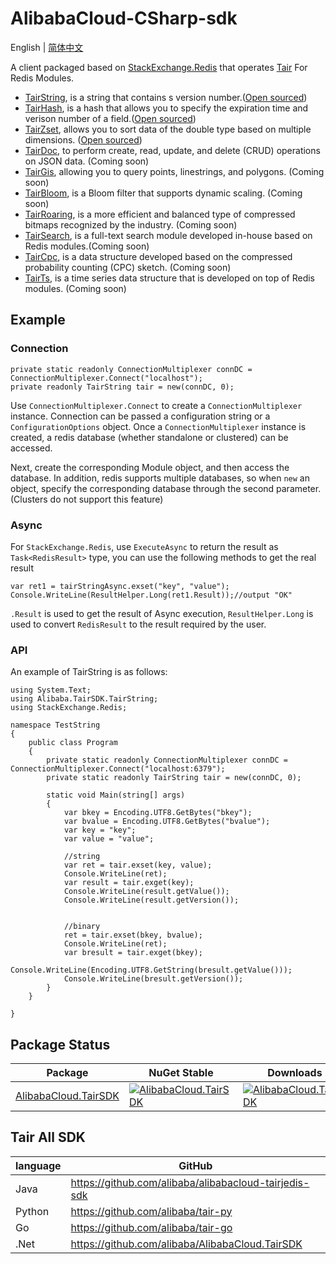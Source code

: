 # AlibabaCloud-CSharp-sdk

English | [简体中文](./README-CN.md)

A client packaged based on [StackExchange.Redis](https://stackexchange.github.io/StackExchange.Redis/) that operates [Tair](https://www.alibabacloud.com/help/en/apsaradb-for-redis/latest/apsaradb-for-redis-enhanced-edition-overview) For Redis Modules.

* [TairString](https://www.alibabacloud.com/help/en/apsaradb-for-redis/latest/tairstring-commands), is a string that contains s version number.([Open sourced](https://github.com/alibaba/TairString))
* [TairHash](https://www.alibabacloud.com/help/en/apsaradb-for-redis/latest/tairhash-commands), is a hash that allows you to specify the expiration time and verison number of a field.([Open sourced](https://github.com/alibaba/TairHash))
* [TairZset](https://www.alibabacloud.com/help/en/apsaradb-for-redis/latest/tairzset-commands), allows you to sort data of the double type based on multiple dimensions. ([Open sourced](https://github.com/alibaba/TairZset))
* [TairDoc](https://www.alibabacloud.com/help/en/apsaradb-for-redis/latest/tairdoc-commands), to perform create, read, update, and delete (CRUD) operations on JSON data. (Coming soon)
* [TairGis](https://www.alibabacloud.com/help/en/apsaradb-for-redis/latest/tairgis-commands), allowing you to query points, linestrings, and polygons. (Coming soon)
* [TairBloom](https://www.alibabacloud.com/help/en/apsaradb-for-redis/latest/tairbloom-commands), is a Bloom filter that supports dynamic scaling. (Coming soon)
* [TairRoaring](https://www.alibabacloud.com/help/en/apsaradb-for-redis/latest/tairroaring-commands), is a more efficient and balanced type of compressed bitmaps recognized by the industry. (Coming soon)
* [TairSearch](https://www.alibabacloud.com/help/en/apsaradb-for-redis/latest/tairsearch-command), is a full-text search module developed in-house based on Redis modules.(Coming soon)
* [TairCpc](https://www.alibabacloud.com/help/en/apsaradb-for-redis/latest/taircpc-commands), is a data structure developed based on the compressed probability counting (CPC) sketch. (Coming soon)
* [TairTs](https://www.alibabacloud.com/help/en/apsaradb-for-redis/latest/tairts-commands), is a time series data structure that is developed on top of Redis modules. (Coming soon)


## Example

### Connection

```
private static readonly ConnectionMultiplexer connDC = ConnectionMultiplexer.Connect("localhost");
private readonly TairString tair = new(connDC, 0);
```
Use `ConnectionMultiplexer.Connect` to create a `ConnectionMultiplexer` instance. Connection can be passed a configuration string or a `ConfigurationOptions` object.
Once a `ConnectionMultiplexer` instance is created, a redis database (whether standalone or clustered) can be accessed.

Next, create the corresponding Module object, and then access the database. In addition, redis supports multiple databases, so when `new` an object, specify the corresponding database through the second parameter. (Clusters do not support this feature)

### Async
For `StackExchange.Redis`, use `ExecuteAsync` to return the result as `Task<RedisResult>` type, you can use the following methods to get the real result

```
var ret1 = tairStringAsync.exset("key", "value");
Console.WriteLine(ResultHelper.Long(ret1.Result));//output "OK"
```

`.Result` is used to get the result of Async execution, `ResultHelper.Long` is used to convert `RedisResult` to the result required by the user.

### API

An example of TairString is as follows:

```
using System.Text;
using Alibaba.TairSDK.TairString;
using StackExchange.Redis;

namespace TestString
{
    public class Program
    {
        private static readonly ConnectionMultiplexer connDC = ConnectionMultiplexer.Connect("localhost:6379");
        private static readonly TairString tair = new(connDC, 0);
        
        static void Main(string[] args)
        {
            var bkey = Encoding.UTF8.GetBytes("bkey");
            var bvalue = Encoding.UTF8.GetBytes("bvalue");
            var key = "key";
            var value = "value";

            //string
            var ret = tair.exset(key, value);
            Console.WriteLine(ret);
            var result = tair.exget(key);
            Console.WriteLine(result.getValue());
            Console.WriteLine(result.getVersion());
            

            //binary
            ret = tair.exset(bkey, bvalue);
            Console.WriteLine(ret);
            var bresult = tair.exget(bkey);
            Console.WriteLine(Encoding.UTF8.GetString(bresult.getValue()));
            Console.WriteLine(bresult.getVersion());
        }
    } 

}
```

## Package Status

| Package | NuGet Stable | Downloads |
| ------- | ------------ | --------- |
| [AlibabaCloud.TairSDK](https://www.nuget.org/packages/AlibabaCloud.TairSDK) | [![AlibabaCloud.TairSDK](https://img.shields.io/nuget/vpre/AlibabaCloud.TairSDK.svg)](https://www.nuget.org/packages/AlibabaCloud.TairSDK/) | [![AlibabaCloud.TairSDK](https://img.shields.io/nuget/dt/AlibabaCloud.TairSDK.svg)](https://www.nuget.org/packages/AlibabaCloud.TairSDK/) 

## Tair All SDK

| language | GitHub |
|----------|---|
| Java     |https://github.com/alibaba/alibabacloud-tairjedis-sdk|
| Python   |https://github.com/alibaba/tair-py|
| Go       |https://github.com/alibaba/tair-go|
| .Net     |https://github.com/alibaba/AlibabaCloud.TairSDK|